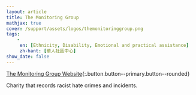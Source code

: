 ```yaml
---
layout: article
title: The Monitoring Group
mathjax: true
cover: /support/assets/logos/themonitoringgroup.png
tags:
    -
     en: [Ethnicity, Disability, Emotional and practical assistance]
     zh-hant: [華人社區中心]
show_date: false
---
```


[The Monitoring Group Website](http://www.tmg-uk.org/){:.button.button--primary.button--rounded}


Charity that records racist hate crimes and incidents.
